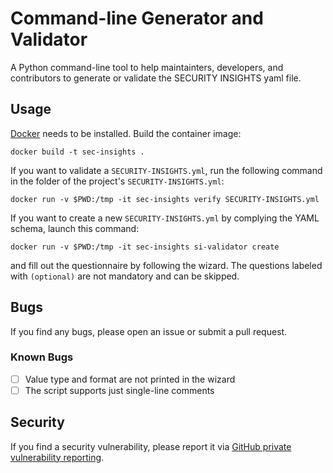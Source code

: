 # Command-line Generator and Validator

A Python command-line tool to help maintainters, developers, and contributors to generate or validate the SECURITY INSIGHTS yaml file.

## Usage

[Docker](https://www.docker.com/) needs to be installed. Build the container image:

```
docker build -t sec-insights .
```

If you want to validate a `SECURITY-INSIGHTS.yml`, run the following command in the folder of the project's `SECURITY-INSIGHTS.yml`:

```
docker run -v $PWD:/tmp -it sec-insights verify SECURITY-INSIGHTS.yml
```

If you want to create a new `SECURITY-INSIGHTS.yml` by complying the YAML schema, launch this command:

```
docker run -v $PWD:/tmp -it sec-insights si-validator create
```

and fill out the questionnaire by following the wizard. The questions labeled with `(optional)` are not mandatory and can be skipped.

## Bugs

If you find any bugs, please open an issue or submit a pull request.

### Known Bugs

- [ ] Value type and format are not printed in the wizard
- [ ] The script supports just single-line comments

## Security

If you find a security vulnerability, please report it via [GitHub private vulnerability reporting](https://docs.github.com/en/code-security/security-advisories/guidance-on-reporting-and-writing-information-about-vulnerabilities/privately-reporting-a-security-vulnerability).



